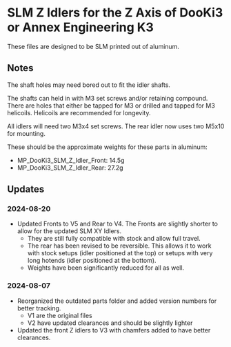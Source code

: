 # SLM Z Idlers for the Z Axis of DooKi3 or Annex Engineering K3
These files are designed to be SLM printed out of aluminum.

## Notes
The shaft holes may need bored out to fit the idler shafts.

The shafts can held in with M3 set screws and/or retaining compound.  There are holes that either be tapped for M3 or drilled and tapped for M3 helicoils.  Helicoils are recommended for longevity.

All idlers will need two M3x4 set screws. The rear idler now uses two M5x10 for mounting.

These should be the approximate weights for these parts in aluminum:

- MP_DooKi3_SLM_Z_Idler_Front: 14.5g
- MP_DooKi3_SLM_Z_Idler_Rear: 27.2g

## Updates
### 2024-08-20
- Updated Fronts to V5 and Rear to V4.  The Fronts are slightly shorter to allow for the updated SLM XY Idlers.
  - They are still fully compatible with stock and allow full travel.
  - The rear has been revised to be reversible.  This allows it to work with stock setups (idler positioned at the top) or setups with very long hotends (idler positioned at the bottom).
  - Weights have been significantly reduced for all as well.

### 2024-08-07
- Reorganized the outdated parts folder and added version numbers for better tracking.
  - V1 are the original files
  - V2 have updated clearances and should be slightly lighter
- Updated the front Z idlers to V3 with chamfers added to have better clearances.
